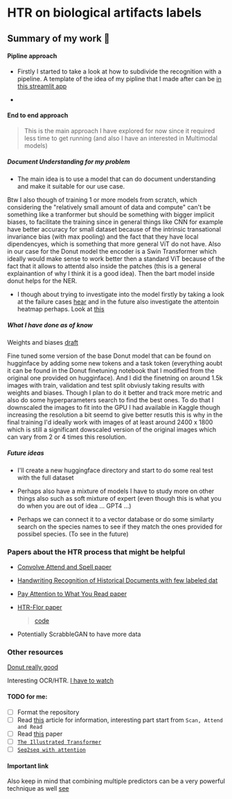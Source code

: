# HTR on biological artifacts labels

## Summary of my work 📝

#### Pipline approach

- Firstly I started to take a look at how to subdivide the recognition with a pipeline. A template of the idea of my pipline that I made after can be [in this streamlit app](streamlit_test/herbarium.py)

-

#### End to end approach
> This is the main approach I have explored for now since it required less time to get running (and also I have an interested in Multimodal models)

##### Document Understanding for my problem

- The main idea is to use a model that can do document understanding and make it suitable for our use case.

Btw I also though of training 1 or more models from scratch, which considering the "relatively small amount of data and compute" can't be something like a tranformer but should be something with bigger implicit biases, to facilitate the training since in general things like CNN for example have better accuracy for small dataset because of the intrinsic transational invariance bias  (with max pooling) and the fact that they have local dipendencyes, which is something that more general ViT do not have. Also in our case for the Donut model the encoder is a Swin Transformer which ideally would make sense to work better then a standard ViT because of the fact that it allows to attentd also inside the patches (this is a general explainantion of why I think it is a good idea). Then the bart model inside donut helps for the NER.

- I though about trying to investigate into the model firstly by taking a look at the failure cases [hear](link) and in the future also investigate the attentoin heatmap perhaps. Look at [this](https://github.com/clovaai/donut/issues/45)

##### What I have done as of know

Weights and biases [draft](https://api.wandb.ai/links/jac-zac/3uf34i1s)

Fine tuned some version of the base Donut model that can be found on hugginface by adding some new tokens and a task token (everything aoubt it can be found in the Donut finetuning notebook that I modified from the original one provided on hugginface). And I did the finetning on around 1.5k images with train, validation and test split obviusly taking results with weights and biases. Though I plan to do it better and track more metric and also do some hyperparameters search to find the best ones. To do that I downscaled the images to fit into the GPU I had available in Kaggle though increasing the resolution a bit seemd to give better resutls this is why in the final training I'd ideally work with images of at least around 2400 x 1800 which is still a significant dowscaled version of the original images which can vary from 2 or 4 times this resolution.

##### Future ideas

- I'll create a new huggingface directory and start to do some real test with the full dataset

- Perhaps also have a mixture of models I have to study more on other things also such as soft mixture of expert (even though this is what you do when you are out of idea ... GPT4 ...)

- Perhaps we can connect it to a vector database or do some similarty search on the species names to see if they match the ones provided for possibel species. (To see in the future)

### Papers about the HTR process that might be helpful

- [Convolve Attend and Spell paper](https://priba.github.io/assets/publi/conf/2018_GCPR_LKang.pdf)

- [Handwriting Recognition of Historical Documents with few labeled dat](https://arxiv.org/pdf/1811.07768v1.pdf)

- [Pay Attention to What You Read paper](https://arxiv.org/abs/2005.13044)

- [HTR-Flor paper](https://ieeexplore.ieee.org/document/9266005)

    > [code](https://github.com/0x454447415244/HandwritingRecognitionSystem)

- Potentially ScrabbleGAN to have more data


### Other resources

[Donut really good](https://huggingface.co/docs/transformers/main/en/model_doc/donut)

Interesting OCR/HTR. [I have to watch](https://www.youtube.com/watch?v=8VLkaf_hGdQ)


#### TODO for me:

- [ ] Format the repository
- [ ] Read [this](https://nanonets.com/blog/handwritten-character-recognition/) article for information, interesting part start from `Scan, Attend and Read`
- [ ] Read [this](https://paperswithcode.com/task/handwriting-recognition) paper
- [ ] [`The Illustrated Transformer`](https://jalammar.github.io/illustrated-transformer/)
- [ ] [`Seq2seq with attention`](https://jalammar.github.io/visualizing-neural-machine-translation-mechanics-of-seq2seq-models-with-attention/)

#### Important link

Also keep in mind that combining multiple predictors can be a very powerful technique as well [see](https://dl.gi.de/handle/20.500.12116/16993)
